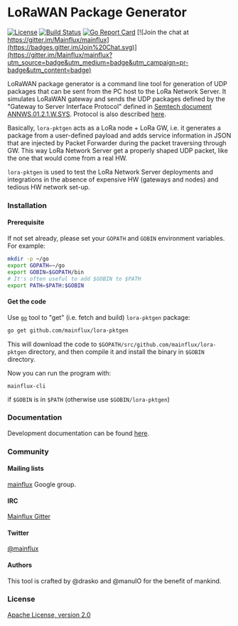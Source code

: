 # LoRaWAN Package Generator

[![License](https://img.shields.io/badge/license-Apache%20v2.0-blue.svg)](LICENSE)
[![Build Status](https://travis-ci.org/mainflux/mainflux-cli.svg?branch=master)](https://travis-ci.org/mainflux/mainflux-cli)
[![Go Report Card](https://goreportcard.com/badge/github.com/Mainflux/mainflux-cli)](https://goreportcard.com/report/github.com/Mainflux/mainflux-cli)
[![Join the chat at https://gitter.im/Mainflux/mainflux](https://badges.gitter.im/Join%20Chat.svg)](https://gitter.im/Mainflux/mainflux?utm_source=badge&utm_medium=badge&utm_campaign=pr-badge&utm_content=badge)

LoRaWAN package generator is a command line tool for generation of UDP packages that can be sent from the PC host to the LoRa Network Server. It simulates LoRaWAN gateway and sends the UDP packages defined by the "Gateway to Server Interface Protocol" defined in [Semtech document ANNWS.01.2.1.W.SYS](https://www.google.fr/url?sa=t&rct=j&q=&esrc=s&source=web&cd=1&cad=rja&uact=8&ved=0ahUKEwjg44KhsN7SAhXpYZoKHVduAJEQFggaMAA&url=https%3A%2F%2Fwww.thethingsnetwork.org%2Fforum%2Fuploads%2Fdefault%2Foriginal%2F1X%2F4fbda86583605f4aa24dcedaab874ca5a1572825.pdf&usg=AFQjCNFfztbcaVB002yqLD3393nCDuJiaA&sig2=jkHvDwmrzKg7ePCSM25UOA&bvm=bv.149760088,d.bGs). Protocol is also described [here](https://github.com/Lora-net/packet_forwarder/blob/master/PROTOCOL.TXT).

Basically, `lora-pktgen` acts as a LoRa node + LoRa GW, i.e. it generates a package from a user-defined payload and adds service information in JSON that are injected by Packet Forwarder during the packet traversing through GW. This way LoRa Network Server get a properly shaped UDP packet, like the one that would come from a real HW.

`lora-pktgen` is used to test the LoRa Network Server deployments and integrations in the absence of expensive HW (gateways and nodes) and tedious HW network set-up.


### Installation
#### Prerequisite
If not set already, please set your `GOPATH` and `GOBIN` environment variables. For example:
```bash
mkdir -p ~/go
export GOPATH=~/go
export GOBIN=$GOPATH/bin
# It's often useful to add $GOBIN to $PATH
export PATH=$PATH:$GOBIN
```

#### Get the code
Use [`go`](https://golang.org/cmd/go/) tool to "get" (i.e. fetch and build) `lora-pktgen` package:
```bash
go get github.com/mainflux/lora-pktgen
```

This will download the code to `$GOPATH/src/github.com/mainflux/lora-pktgen` directory,
and then compile it and install the binary in `$GOBIN` directory.

Now you can run the program with:
```
mainflux-cli
```
if `$GOBIN` is in `$PATH` (otherwise use `$GOBIN/lora-pktgen`)

### Documentation
Development documentation can be found [here](http://mainflux.io/).

### Community
#### Mailing lists
[mainflux](https://groups.google.com/forum/#!forum/mainflux) Google group.

#### IRC
[Mainflux Gitter](https://gitter.im/Mainflux/mainflux?utm_source=badge&utm_medium=badge&utm_campaign=pr-badge&utm_content=badge)

#### Twitter
[@mainflux](https://twitter.com/mainflux)

#### Authors
This tool is crafted by @drasko and @manuIO for the benefit of mankind.

### License
[Apache License, version 2.0](LICENSE)
